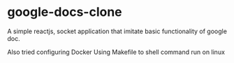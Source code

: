 # google-docs-clone
A simple reactjs, socket application that imitate basic functionality of google doc.

Also tried configuring Docker
Using Makefile to shell command run on linux